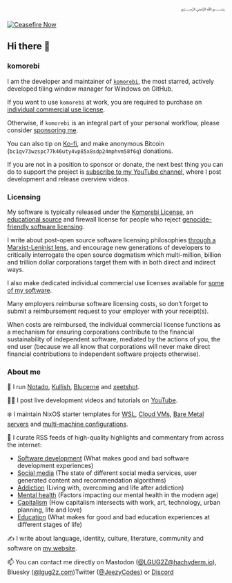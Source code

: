 <div dir="rtl">﷽</div>

[![Ceasefire Now](https://badge.techforpalestine.org/default)](https://techforpalestine.org/learn-more)

## Hi there 👋

### komorebi

I am the developer and maintainer of [`komorebi`](https://github.com/LGUG2Z/komorebi), the most starred, actively developed tiling window manager for Windows on GitHub.

If you want to use `komorebi` at work, you are required to purchase an [individual commercial use license](https://lgug2z.com/software/komorebi).

Otherwise, if `komorebi` is an integral part of your personal workflow, please consider [sponsoring me](https://github.com/sponsors/LGUG2Z).

You can also tip on [Ko-fi](https://ko-fi.com/lgug2z/), and make anonymous Bitcoin (`bc1qv73wzspc77k46uty4vp85x8sdp24mphvm58f6q`) donations.

If you are not in a position to sponsor or donate, the next best thing you can do to support the project is [subscribe to my YouTube channel](https://www.youtube.com/channel/UCeai3-do-9O4MNy9_xjO6mg?sub_confirmation=1), where I post development and release overview videos.

### Licensing

My software is typically released under the [Komorebi License](https://github.com/LGUG2Z/komorebi-license), an [educational source](https://lgug2z.com/articles/educational-source-software/) and firewall license for people who reject [genocide-friendly software licensing](https://opensource.org/faq#evil).

I write about post-open source software licensing philosophies [through a Marxist-Leninist lens](https://lgug2z.com/articles/on-open-source-mythology/), and encourage new generations of developers to critically interrogate the open source dogmatism which multi-million, billion and trillion dollar corporations target them with in both direct and indirect ways.

I also make dedicated individual commercial use licenses available for [some of my software](https://lgug2z.com/software).

Many employers reimburse software licensing costs, so don’t forget to submit a reimbursement request to your employer with your receipt(s).

When costs are reimbursed, the individual commercial license functions as a mechanism for ensuring corporations contribute to the financial sustainability of independent software, mediated by the actions of you, the end user (because we all know that corporations will never make direct financial contributions to independent software projects otherwise).

### About me

🔧 I run [Notado](https://notado.app), [Kullish](https://kulli.sh), [Blucerne](https://blucerne.app) and [xeetshot](https://xeetshot.lgug2z.com).

👩‍💻 I post live development videos and tutorials on [YouTube](https://www.youtube.com/channel/UCeai3-do-9O4MNy9_xjO6mg?sub_confirmation=1).

❄️ I maintain NixOS starter templates for [WSL](https://github.com/LGUG2Z/nixos-wsl-starter), [Cloud VMs](https://github.com/LGUG2Z/nixos-hetzner-cloud-starter), [Bare Metal servers](https://github.com/LGUG2Z/nixos-hetzner-robot-starter) and [multi-machine configurations](https://github.com/LGUG2Z/nixos-multi-machine-starter).

🔭 I curate RSS feeds of high-quality highlights and commentary from across the internet:
- [Software development](https://notado.app/feeds/jado/software-development) (What makes good and bad software development experiences)
- [Social media](https://notado.app/feeds/jado/social-media) (The state of different social media services, user generated content and recommendation algorithms)
- [Addiction](https://notado.app/feeds/jado/addiction) (Living with, overcoming and life after addiction)
- [Mental health](https://notado.app/feeds/jado/mental-health) (Factors impacting our mental health in the modern age)
- [Capitalism](https://notado.app/feeds/jado/capitalism) (How capitalism intersects with work, art, technology, urban planning, life and love)
- [Education](https://notado.app/feeds/jado/education) (What makes for good and bad education experiences at different stages of life)

✍️ I write about language, identity, culture, literature, community and software on [my website](https://LGUG2Z.com).

📫 You can contact me directly on Mastodon ([@LGUG2Z@hachyderm.io](https://hachyderm.io/@LGUG2Z)), Bluesky ([@lgug2z.com](https://bsky.app/profile/lgug2z.com))Twitter ([@JeezyCodes](https://twitter.com/JeezyCodes)) or [Discord](https://discord.gg/mGkn66PHkx)

<!--
**LGUG2Z/LGUG2Z** is a ✨ _special_ ✨ repository because its `README.md` (this file) appears on your GitHub profile.

Here are some ideas to get you started:

- 🔭 I’m currently working on ...
- 🌱 I’m currently learning ...
- 👯 I’m looking to collaborate on ...
- 🤔 I’m looking for help with ...
- 💬 Ask me about ...
- 📫 How to reach me: ...
- 😄 Pronouns: ...
- ⚡ Fun fact: ...
-->
